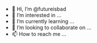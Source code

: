 - 👋 Hi, I’m @futureisbad
- 👀 I’m interested in ...
- 🌱 I’m currently learning ...
- 💞️ I’m looking to collaborate on ...
- 📫 How to reach me ...

<!---
futureisbad/futureisbad is a ✨ special ✨ repository because its `README.md` (this file) appears on your GitHub profile.
You can click the Preview link to take a look at your changes.
--->
